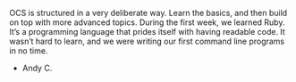 OCS is structured in a very deliberate way. Learn the basics, and then build
on top with more advanced topics. During the first week, we learned Ruby. It’s
a programming language that prides itself with having readable code. It wasn’t
hard to learn, and we were writing our first command line programs in no time.
- Andy C.

